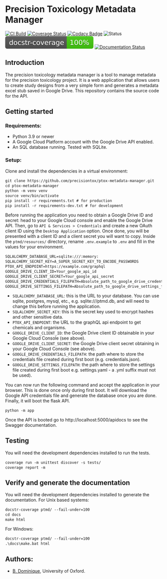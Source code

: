 # Precision Toxicology Metadata Manager

[![CI Build](https://github.com/precisiontox/ptox-metadata-manager/actions/workflows/build.yml/badge.svg)](https://github.com/precisiontox/ptox-metadata-manager/actions/workflows/build.yml)
[![Coverage Status](https://coveralls.io/repos/github/precisiontox/ptox-metadata-manager/badge.svg?branch=terazus-badges)](https://coveralls.io/github/precisiontox/ptox-metadata-manager?branch=terazus-badges)
[![Codacy Badge](https://app.codacy.com/project/badge/Grade/1503dc8bf33c40bbb474ec328ba90219)](https://www.codacy.com/gh/precisiontox/ptox-metadata-manager/dashboard?utm_source=github.com&amp;utm_medium=referral&amp;utm_content=precisiontox/ptox-metadata-manager&amp;utm_campaign=Badge_Grade)
![Status](https://camo.githubusercontent.com/d101bf45a713753a714d0cd41b86cd92fbcda60c63f32f48c611e63b5df2e656/68747470733a2f2f696d672e736869656c64732e696f2f62616467652f7374617475732d616c7068612d6f72616e6765)
![Documentation Coverage](./docs_badge.svg)
[![Documentation Status](https://readthedocs.org/projects/pretox-metadata-manager/badge/?version=latest)](https://pretox-metadata-manager.readthedocs.io/en/latest/?badge=latest)


## Introduction
The precision toxicology metadata manager is a tool to manage metadata for the precision toxicology project. 
It is a web application that allows users to create study designs from a very simple form and generates a metadata
excel stub saved in Google Drive. This repository contains the source code for the API.


## Getting started
### Requirements:
-  Python 3.9 or newer
-  A Google Cloud Platform account with the Google Drive API enabled.
-  An SQL database running. Tested with SQLite.

### Setup:
Clone and install the dependencies in a virtual environment:
```shell
git clone https://github.com/precisiontox/ptox-metadata-manager.git
cd ptox-metadata-manager
python -m venv venv
source venv/bin/activate
pip install -r requirements.txt # for production
pip install -r requirements-dev.txt # for development
```

Before running the application you need to obtain a Google Drive ID and secret: head to your Google Cloud console and 
enable the Google Drive API. Then, go to `API & Services > Credentials` and create a new OAuth client ID using the 
`Desktop Application` option. Once done, you will be presented with a client ID and a client secret you will want to
copy.
Inside the `ptmd/resources/` directory, rename `.env.example` to `.env` and fill in the values for your environment.
```text
SQLALCHEMY_DATABASE_URL=sqlite:///:memory:
SQLALCHEMY_SECRET_KEY=A_SUPER_SECRET_KEY_TO_ENCODE_PASSWORDS
PTOX_API_ENDPOINT=https://example.com/graphql
GOOGLE_DRIVE_CLIENT_ID=Your_google_api_id
GOOGLE_DRIVE_CLIENT_SECRET=Your_google_api_secret
GOOGLE_DRIVE_CREDENTIALS_FILEPATH=Absolute_path_to_google_drive_credentials_file
GOOGLE_DRIVE_SETTINGS_FILEPATH=Absolute_path_to_google_drive_settings_file
```
- `SQLALCHEMY_DATABASE_URL`: this is the URL to your database. You can use sqlite, postgres, mysql, etc., e.g.
  sqlite:///ptmd.db, and will need to change this before running the application.
- `SQLALCHEMY_SECRET_KEY`: this is the secret key used to encrypt hashes and other sensitive data.
- `PTOX_API_ENDPOINT`: the URL to the graphQL api endpoint to get chemicals and organisms.
- `GOOGLE_DRIVE_CLIENT_ID`: the Google Drive client ID obtainable in your Google Cloud Console (see above).
- `GOOGLE_DRIVE_CLIENT_SECRET`: the Google Drive client secret obtaining in your Google Cloud Console (see above).
- `GOOGLE_DRIVE_CREDENTIALS_FILEPATH`: the path where to store the credentials file created during first boot 
  (e.g. credentials.json).
- `GOOGLE_DRIVE_SETTINGS_FILEPATH`: the path where to store the settings file created during first boot 
  e.g. settings.yaml - a .yml suffix must not be used).

You can now run the following command and accept the application in your browser. This is done once only during first boot.
It will download the Google API credentials file and generate the database once you are done.
Finally, it will boot the flask API.
```shell
python -m app
```

Once the API is booted go to http://localhost:5000/apidocs to see the Swagger documentation.

## Testing
You will need the development dependencies installed to run the tests.
```shell
coverage run -m unittest discover -s tests/
coverage report -m
```


## Verify and generate the documentation
You will need the development dependencies installed to generate the documentation.
For Unix based systems:
```shell
docstr-coverage ptmd/ --fail-under=100
cd docs
make html
```

For Windows:
```shell
docstr-coverage ptmd/ --fail-under=100
.\docs\make.bat html
```

## Authors:
-  [B. Dominique](https://github.com/terazus), University of Oxford.